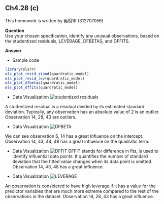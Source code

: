 ## Ch4.28 (c)

This homework is written by 吳悅寧 (312707056)

**Question**\
Use your chosen specification, identify any unusual observations, based
on the studentized residuals, LEVERAGE, DFBETAS, and DFFITS.

**Answer**

-   Sample code

``` r
library(olsrr)     
ols_plot_resid_stand(quardratic_model)
ols_plot_resid_lev(quardratic_model)
ols_plot_dfbetas(quardratic_model)
ols_plot_dffits(quardratic_model)
```

-   Data Visualization ![studentized
    residuals](https://github.com/ivywu0807/try/blob/main/截圖%202024-03-25%2010.14.31.png)


A studentized residual is a residual divided by its estimated standard
deviation. Typically, any observation has an absolute value of 2 is an
outlier. Observation 14, 28, 43 are outliers.

-   Data Visualization
    ![DFBETA](https://github.com/ivywu0807/try/blob/main/截圖%202024-03-25%2010.08.37.png)

We can see observation 6, 14 has a great influence on the intercept.
Observation 14, 43, 44, 48 has a great influence on the quadratic term.

-   Data Visualization
    ![DFFIT](https://github.com/ivywu0807/try/blob/main/截圖%202024-03-25%2010.18.59.png)
    DFFIT stands for difference in fits, is used to identify influential
    data points. It quantifies the number of standard deviation that the
    fitted value changes when its data point is omitted. Observation 14,
    43, 48 has a great influence.

-   Data Visualization
    ![LEVERAGE](https://github.com/ivywu0807/try/blob/main/截圖%202024-03-25%2010.24.04.png)

An observation is considered to have high leverage if it has a value for
the predictor variables that are much more extreme compared to the rest
of the observations in the dataset. Observation 14, 28, 43 has a great
influence.
